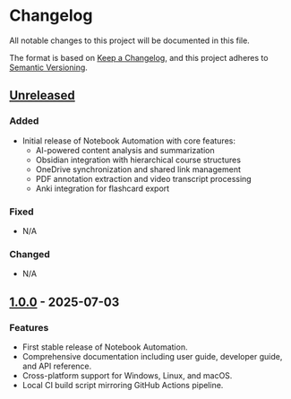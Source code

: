 # Changelog

All notable changes to this project will be documented in this file.

The format is based on [Keep a Changelog](https://keepachangelog.com/en/1.0.0/),
and this project adheres to [Semantic Versioning](https://semver.org/spec/v2.0.0.html).

## [Unreleased]

### Added

- Initial release of Notebook Automation with core features:
  - AI-powered content analysis and summarization
  - Obsidian integration with hierarchical course structures
  - OneDrive synchronization and shared link management
  - PDF annotation extraction and video transcript processing
  - Anki integration for flashcard export

### Fixed

- N/A

### Changed

- N/A

## [1.0.0] - 2025-07-03

### Features

- First stable release of Notebook Automation.
- Comprehensive documentation including user guide, developer guide, and API reference.
- Cross-platform support for Windows, Linux, and macOS.
- Local CI build script mirroring GitHub Actions pipeline.

[Unreleased]: https://github.com/danielshue/notebook-automation/compare/v1.0.0...HEAD
[1.0.0]: https://github.com/danielshue/notebook-automation/releases/tag/v1.0.0
